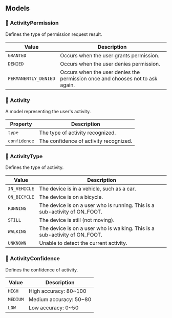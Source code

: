 ## Models

### :chicken: ActivityPermission

Defines the type of permission request result.

| Value                | Description                                                                   |
|----------------------|-------------------------------------------------------------------------------|
| `GRANTED`            | Occurs when the user grants permission.                                       |
| `DENIED`             | Occurs when the user denies permission.                                       |
| `PERMANENTLY_DENIED` | Occurs when the user denies the permission once and chooses not to ask again. |

### :chicken: Activity

A model representing the user's activity.

| Property     | Description                            |
|--------------|----------------------------------------|
| `type`       | The type of activity recognized.       |
| `confidence` | The confidence of activity recognized. |

### :chicken: ActivityType

Defines the type of activity.

| Value        | Description                                                                |
|--------------|----------------------------------------------------------------------------|
| `IN_VEHICLE` | The device is in a vehicle, such as a car.                                 |
| `ON_BICYCLE` | The device is on a bicycle.                                                |
| `RUNNING`    | The device is on a user who is running. This is a sub-activity of ON_FOOT. |
| `STILL`      | The device is still (not moving).                                          |
| `WALKING`    | The device is on a user who is walking. This is a sub-activity of ON_FOOT. |
| `UNKNOWN`    | Unable to detect the current activity.                                     |

### :chicken: ActivityConfidence

Defines the confidence of activity.

| Value    | Description            |
|----------|------------------------|
| `HIGH`   | High accuracy: 80~100  |
| `MEDIUM` | Medium accuracy: 50~80 |
| `LOW`    | Low accuracy: 0~50     |
